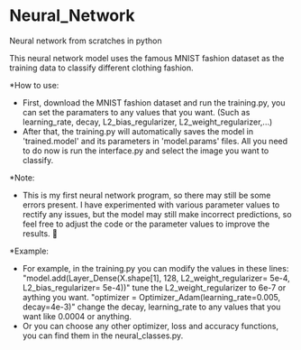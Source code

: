 # Neural_Network
Neural network from scratches in python

This neural network model uses the famous MNIST fashion dataset as the training data to classify different clothing fashion. 

*How to use:
  - First, download the MNIST fashion dataset and run the training.py, you can set the paramaters to any values that you want.
    (Such as learning_rate, decay, L2_bias_regularizer, L2_weight_regularizer,...)
  - After that, the training.py will automatically saves the model in 'trained.model' and its parameters in 'model.params' files. 
    All you need to do now is run the interface.py and select the image you want to classify.
    
*Note: 
  - This is my first neural network program, so there may still be some errors present. I have experimented with various parameter values to rectify any issues, 
    but the model may still make incorrect predictions, so feel free to adjust the code or the parameter values to improve the results. 🤪
    
*Example:
  - For example, in the training.py you can modify the values in these lines:
      "model.add(Layer_Dense(X.shape[1], 128, L2_weight_regularizer= 5e-4, L2_bias_regularizer= 5e-4))" tune the L2_weight_regularizer to 6e-7 or aything you want.
      "optimizer = Optimizer_Adam(learning_rate=0.005, decay=4e-3)" change the decay, learning_rate to any values that you want like 0.0004 or anything.
  - Or you can choose any other optimizer, loss and accuracy functions, you can find them in the neural_classes.py.

  
      
